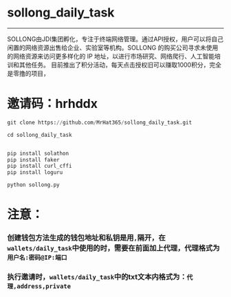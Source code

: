 # sollong_daily_task

---

SOLLONG由JDI集团孵化，专注于终端网络管理。通过API授权，用户可以将自己闲置的网络资源出售给企业、实验室等机构。SOLLONG 的购买公司寻求未使用的网络资源来访问更多样化的 IP 地址，以进行市场研究、网络爬行、人工智能培训和其他任务。
目前推出了积分活动，每天点击授权旧可以赚取1000积分，完全是零撸的项目，

# 邀请码：hrhddx

```python
git clone https://github.com/MrHat365/sollong_daily_task.git

cd sollong_daily_task


pip install solathon
pip install faker
pip install curl_cffi
pip install loguru

python sollong.py

```

# 注意：

### 创建钱包方法生成的钱包地址和私钥是用`,`隔开，在`wallets/daily_task`中使用的时，需要在前面加上代理，代理格式为`用户名:密码@IP:端口`
### 执行邀请时，`wallets/daily_task`中的txt文本内格式为：`代理,address,private`



